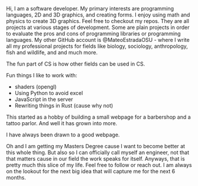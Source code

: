 Hi, I am a software developer. My primary interests are programming languages, 2D and 3D graphics, and creating forms. I enjoy using math and physics to create 3D graphics. Feel free to checkout my repos. They are all projects at various stages of development. Some are plain projects in order to evaluate the pros and cons of programming libraries or programming languages. My other GitHub account is @MateoEstradaOSU - where I write all my professional projects for fields like biology, sociology, anthropology, fish and wildlife, and and much more. 

The fun part of CS is how other fields can be used in CS. 

Fun things I like to work with:
- shaders (opengl)
- Using Python to avoid excel
- JavaScript in the server
- Rewriting things in Rust (cause why not)

This started as a hobby of building a small webpage for a barbershop and a tattoo parlor. And well it has grown into more. 

I have always been drawn to a good webpage. 

Oh and I am getting my Masters Degree cause I want to become better at this whole thing. 
But also so I can officially call myself an engineer, not that that matters cause in our field the work speaks for itself.
Anyways, that is pretty much this slice of my life. Feel free to follow or reach out. I am always on the lookout for the next big idea that will capture me for the next 6 months. 

<!---
TheodoreAI/TheodoreAI is a ✨ special ✨ repository because its `README.md` (this file) appears on your GitHub profile.
You can click the Preview link to take a look at your changes.
--->
